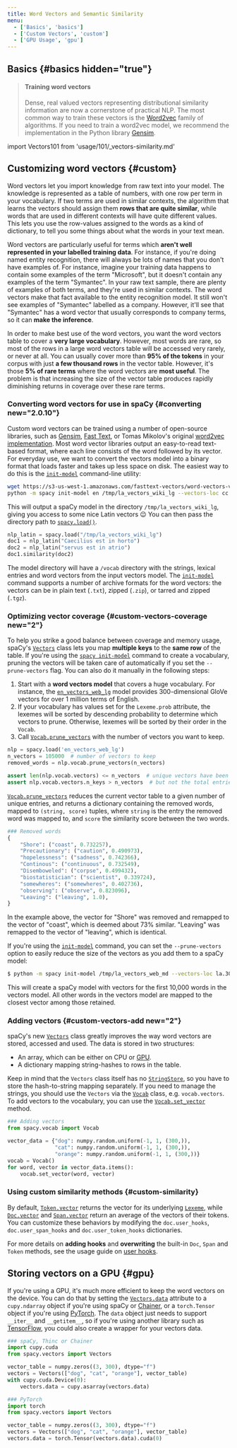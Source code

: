 ```yaml
---
title: Word Vectors and Semantic Similarity
menu:
  - ['Basics', 'basics']
  - ['Custom Vectors', 'custom']
  - ['GPU Usage', 'gpu']
---
```


## Basics {#basics hidden="true"}

> #### Training word vectors
>
> Dense, real valued vectors representing distributional similarity information
> are now a cornerstone of practical NLP. The most common way to train these
> vectors is the [Word2vec](https://en.wikipedia.org/wiki/Word2vec) family of
> algorithms. If you need to train a word2vec model, we recommend the
> implementation in the Python library
> [Gensim](https://radimrehurek.com/gensim/).

import Vectors101 from 'usage/101/\_vectors-similarity.md'

<Vectors101 />

## Customizing word vectors {#custom}

Word vectors let you import knowledge from raw text into your model. The
knowledge is represented as a table of numbers, with one row per term in your
vocabulary. If two terms are used in similar contexts, the algorithm that learns
the vectors should assign them **rows that are quite similar**, while words that
are used in different contexts will have quite different values. This lets you
use the row-values assigned to the words as a kind of dictionary, to tell you
some things about what the words in your text mean.

Word vectors are particularly useful for terms which **aren't well represented
in your labelled training data**. For instance, if you're doing named entity
recognition, there will always be lots of names that you don't have examples of.
For instance, imagine your training data happens to contain some examples of the
term "Microsoft", but it doesn't contain any examples of the term "Symantec". In
your raw text sample, there are plenty of examples of both terms, and they're
used in similar contexts. The word vectors make that fact available to the
entity recognition model. It still won't see examples of "Symantec" labelled as
a company. However, it'll see that "Symantec" has a word vector that usually
corresponds to company terms, so it can **make the inference**.

In order to make best use of the word vectors, you want the word vectors table
to cover a **very large vocabulary**. However, most words are rare, so most of
the rows in a large word vectors table will be accessed very rarely, or never at
all. You can usually cover more than **95% of the tokens** in your corpus with
just **a few thousand rows** in the vector table. However, it's those **5% of
rare terms** where the word vectors are **most useful**. The problem is that
increasing the size of the vector table produces rapidly diminishing returns in
coverage over these rare terms.

### Converting word vectors for use in spaCy {#converting new="2.0.10"}

Custom word vectors can be trained using a number of open-source libraries, such
as [Gensim](https://radimrehurek.com/gensim), [Fast Text](https://fasttext.cc),
or Tomas Mikolov's original
[word2vec implementation](https://code.google.com/archive/p/word2vec/). Most
word vector libraries output an easy-to-read text-based format, where each line
consists of the word followed by its vector. For everyday use, we want to
convert the vectors model into a binary format that loads faster and takes up
less space on disk. The easiest way to do this is the
[`init-model`](/api/cli#init-model) command-line utility:

```bash
wget https://s3-us-west-1.amazonaws.com/fasttext-vectors/word-vectors-v2/cc.la.300.vec.gz
python -m spacy init-model en /tmp/la_vectors_wiki_lg --vectors-loc cc.la.300.vec.gz
```

This will output a spaCy model in the directory `/tmp/la_vectors_wiki_lg`,
giving you access to some nice Latin vectors 😉 You can then pass the directory
path to [`spacy.load()`](/api/top-level#spacy.load).

```python
nlp_latin = spacy.load("/tmp/la_vectors_wiki_lg")
doc1 = nlp_latin("Caecilius est in horto")
doc2 = nlp_latin("servus est in atrio")
doc1.similarity(doc2)
```

The model directory will have a `/vocab` directory with the strings, lexical
entries and word vectors from the input vectors model. The
[`init-model`](/api/cli#init-model) command supports a number of archive formats
for the word vectors: the vectors can be in plain text (`.txt`), zipped
(`.zip`), or tarred and zipped (`.tgz`).

### Optimizing vector coverage {#custom-vectors-coverage new="2"}

To help you strike a good balance between coverage and memory usage, spaCy's
[`Vectors`](/api/vectors) class lets you map **multiple keys** to the **same
row** of the table. If you're using the
[`spacy init-model`](/api/cli#init-model) command to create a vocabulary,
pruning the vectors will be taken care of automatically if you set the
`--prune-vectors` flag. You can also do it manually in the following steps:

1. Start with a **word vectors model** that covers a huge vocabulary. For
   instance, the [`en_vectors_web_lg`](/models/en-starters#en_vectors_web_lg)
   model provides 300-dimensional GloVe vectors for over 1 million terms of
   English.
2. If your vocabulary has values set for the `Lexeme.prob` attribute, the
   lexemes will be sorted by descending probability to determine which vectors
   to prune. Otherwise, lexemes will be sorted by their order in the `Vocab`.
3. Call [`Vocab.prune_vectors`](/api/vocab#prune_vectors) with the number of
   vectors you want to keep.

```python
nlp = spacy.load('en_vectors_web_lg')
n_vectors = 105000  # number of vectors to keep
removed_words = nlp.vocab.prune_vectors(n_vectors)

assert len(nlp.vocab.vectors) <= n_vectors  # unique vectors have been pruned
assert nlp.vocab.vectors.n_keys > n_vectors  # but not the total entries
```

[`Vocab.prune_vectors`](/api/vocab#prune_vectors) reduces the current vector
table to a given number of unique entries, and returns a dictionary containing
the removed words, mapped to `(string, score)` tuples, where `string` is the
entry the removed word was mapped to, and `score` the similarity score between
the two words.

```python
### Removed words
{
    "Shore": ("coast", 0.732257),
    "Precautionary": ("caution", 0.490973),
    "hopelessness": ("sadness", 0.742366),
    "Continous": ("continuous", 0.732549),
    "Disemboweled": ("corpse", 0.499432),
    "biostatistician": ("scientist", 0.339724),
    "somewheres": ("somewheres", 0.402736),
    "observing": ("observe", 0.823096),
    "Leaving": ("leaving", 1.0),
}
```

In the example above, the vector for "Shore" was removed and remapped to the
vector of "coast", which is deemed about 73% similar. "Leaving" was remapped to
the vector of "leaving", which is identical.

If you're using the [`init-model`](/api/cli#init-model) command, you can set the
`--prune-vectors` option to easily reduce the size of the vectors as you add
them to a spaCy model:

```bash
$ python -m spacy init-model /tmp/la_vectors_web_md --vectors-loc la.300d.vec.tgz --prune-vectors 10000
```

This will create a spaCy model with vectors for the first 10,000 words in the
vectors model. All other words in the vectors model are mapped to the closest
vector among those retained.

### Adding vectors {#custom-vectors-add new="2"}

spaCy's new [`Vectors`](/api/vectors) class greatly improves the way word
vectors are stored, accessed and used. The data is stored in two structures:

- An array, which can be either on CPU or [GPU](#gpu).
- A dictionary mapping string-hashes to rows in the table.

Keep in mind that the `Vectors` class itself has no
[`StringStore`](/api/stringstore), so you have to store the hash-to-string
mapping separately. If you need to manage the strings, you should use the
`Vectors` via the [`Vocab`](/api/vocab) class, e.g. `vocab.vectors`. To add
vectors to the vocabulary, you can use the
[`Vocab.set_vector`](/api/vocab#set_vector) method.

```python
### Adding vectors
from spacy.vocab import Vocab

vector_data = {"dog": numpy.random.uniform(-1, 1, (300,)),
               "cat": numpy.random.uniform(-1, 1, (300,)),
               "orange": numpy.random.uniform(-1, 1, (300,))}
vocab = Vocab()
for word, vector in vector_data.items():
    vocab.set_vector(word, vector)
```

### Using custom similarity methods {#custom-similarity}

By default, [`Token.vector`](/api/token#vector) returns the vector for its
underlying [`Lexeme`](/api/lexeme), while [`Doc.vector`](/api/doc#vector) and
[`Span.vector`](/api/span#vector) return an average of the vectors of their
tokens. You can customize these behaviors by modifying the `doc.user_hooks`,
`doc.user_span_hooks` and `doc.user_token_hooks` dictionaries.

<Infobox title="📖 Custom user hooks">

For more details on **adding hooks** and **overwriting** the built-in `Doc`,
`Span` and `Token` methods, see the usage guide on
[user hooks](/usage/processing-pipelines#custom-components-user-hooks).

</Infobox>

## Storing vectors on a GPU {#gpu}

If you're using a GPU, it's much more efficient to keep the word vectors on the
device. You can do that by setting the [`Vectors.data`](/api/vectors#attributes)
attribute to a `cupy.ndarray` object if you're using spaCy or
[Chainer](https://chainer.org), or a `torch.Tensor` object if you're using
[PyTorch](http://pytorch.org). The `data` object just needs to support
`__iter__` and `__getitem__`, so if you're using another library such as
[TensorFlow](https://www.tensorflow.org), you could also create a wrapper for
your vectors data.

```python
### spaCy, Thinc or Chainer
import cupy.cuda
from spacy.vectors import Vectors

vector_table = numpy.zeros((3, 300), dtype="f")
vectors = Vectors(["dog", "cat", "orange"], vector_table)
with cupy.cuda.Device(0):
    vectors.data = cupy.asarray(vectors.data)
```

```python
### PyTorch
import torch
from spacy.vectors import Vectors

vector_table = numpy.zeros((3, 300), dtype="f")
vectors = Vectors(["dog", "cat", "orange"], vector_table)
vectors.data = torch.Tensor(vectors.data).cuda(0)
```
